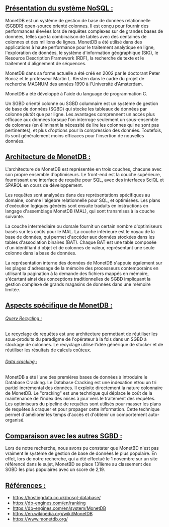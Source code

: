 ## <u>Présentation du système NoSQL :</u>

MonetDB est un système de gestion de base de données relationnelle (SGBDR) open-source orienté colonnes. Il est conçu pour fournir des performances élevées lors de requêtes complexes sur de grandes bases de données, telles que la combinaison de tables avec des centaines de colonnes et des millions de lignes. MonetDB a été utilisé dans des applications à haute performance pour le traitement analytique en ligne, l'exploration de données, le système d'information géographique (SIG), le Resource Description Framework (RDF), la recherche de texte et le traitement d'alignement de séquences.

MonetDB dans sa forme actuelle a été créé en 2002 par le doctorant Peter Boncz et le professeur Martin L. Kersten dans le cadre du projet de recherche MAGNUM des années 1990 à l'Université d'Amsterdam.

MonetDB a été développé à l'aide du language de programmation C.

Un SGBD orienté colonne ou SGBD columnaire est un système de gestion de base de données (SGBD) qui stocke les tableaux de données par colonne plutôt que par ligne. Les avantages comprennent un accès plus efficace aux données lorsque l'on interroge seulement un sous-ensemble de colonnes (en éliminant la nécessité de lire les colonnes qui ne sont pas pertinentes), et plus d'options pour la compression des données. Toutefois, ils sont généralement moins efficaces pour l'insertion de nouvelles données.

## <u>Architecture de MonetDB :</u>

L'architecture de MonetDB est représentée en trois couches, chacune avec son propre ensemble d'optimiseurs. Le front-end est la couche supérieure, fournissant une interface de requête pour SQL, avec des interfaces SciQL et SPARQL en cours de développement. 

Les requêtes sont analysées dans des représentations spécifiques au domaine, comme l'algèbre relationnelle pour SQL, et optimisées. Les plans d'exécution logiques générés sont ensuite traduits en instructions en langage d'assemblage MonetDB (MAL), qui sont transmises à la couche suivante. 

La couche intermédiaire ou dorsale fournit un certain nombre d'optimiseurs basés sur les coûts pour le MAL. La couche inférieure est le noyau de la base de données, qui permet d'accéder aux données stockées dans les tables d'association binaires (BAT). Chaque BAT est une table composée d'un identifiant d'objet et de colonnes de valeur, représentant une seule colonne dans la base de données.

La représentation interne des données de MonetDB s'appuie également sur les plages d'adressage de la mémoire des processeurs contemporains en utilisant la pagination à la demande des fichiers mappés en mémoire, s'écartant ainsi des conceptions traditionnelles de SGBD impliquant la gestion complexe de grands magasins de données dans une mémoire limitée.

## <u>Aspects spécifique de MonetDB :</u>

###### <u>Query Recycling :</u>

Le recyclage de requêtes est une architecture permettant de réutiliser les sous-produits du paradigme de l'opérateur à la fois dans un SGBD à stockage de colonnes. Le recyclage utilise l'idée générique de stocker et de réutiliser les résultats de calculs coûteux.

###### <u>Data cracking :</u>

MonetDB a été l'une des premières bases de données à introduire le Database Cracking. Le Database Cracking est une indexation et/ou un tri partiel incrémental des données. Il exploite directement la nature colonnaire de MonetDB. Le "cracking" est une technique qui déplace le coût de la maintenance de l'index des mises à jour vers le traitement des requêtes. Les optimiseurs du pipeline de requêtes sont utilisés pour masser les plans de requêtes à craquer et pour propager cette information. Cette technique permet d'améliorer les temps d'accès et d'obtenir un comportement auto-organisé.

## <u>Comparaison avec les autres SGBD :</u>

Lors de notre recherche, nous avons pu constater que MonetBD n'est pas vraiment le système de gestion de base de données le plus populaire. En effet, lors de notre recherche, qui a été effectué le 1 novembre sur un site référencé dans le sujet, MonetBD se place 131ième au classement des SGBD les plus populaires avec un score de 2,19.

## <u>Références :</u>

- https://hostingdata.co.uk/nosql-database/
- https://db-engines.com/en/ranking
- https://db-engines.com/en/system/MonetDB
- https://en.wikipedia.org/wiki/MonetDB
- https://www.monetdb.org/

